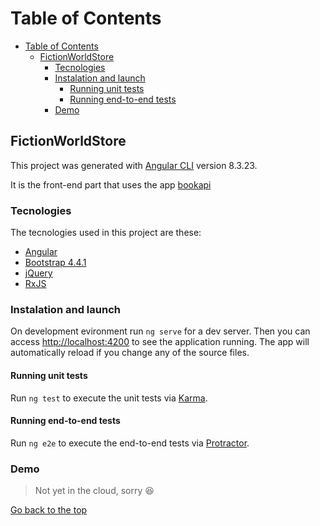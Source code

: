 # Table of Contents

- [Table of Contents](#table-of-contents)
  - [FictionWorldStore](#fictionworldstore)
    - [Tecnologies](#tecnologies)
    - [Instalation and launch](#instalation-and-launch)
      - [Running unit tests](#running-unit-tests)
      - [Running end-to-end tests](#running-end-to-end-tests)
    - [Demo](#demo)

## FictionWorldStore

This project was generated with [Angular CLI][1] version 8.3.23.

It is the front-end part that uses the app [bookapi][2]

### Tecnologies

The tecnologies used in this project are these:

- [Angular][3]
- [Bootstrap 4.4.1][4]
- [jQuery][5]
- [RxJS][6]

### Instalation and launch

On development evironment run `ng serve` for a dev server. Then you can access <http://localhost:4200> to see the application running. The app will automatically reload if you change any of the source files.

#### Running unit tests

Run `ng test` to execute the unit tests via [Karma](https://karma-runner.github.io).

#### Running end-to-end tests

Run `ng e2e` to execute the end-to-end tests via [Protractor](http://www.protractortest.org/).

### Demo

> Not yet in the cloud, sorry :laughing:

[Go back to the top](#table-of-contents)

<!-- enlaces -->

[1]: https://github.com/angular/angular-cli
[2]: https://github.com/e5pe/booksapi
[3]: https://angular.io/
[4]: https://getbootstrap.com/docs/4.4/getting-started/introduction/
[5]: https://github.com/jquery/jquery/tree/3.4.1
[6]: https://github.com/ReactiveX/rxjs/tree/6.4.0
